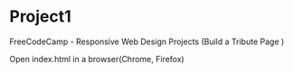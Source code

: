 # Project1
FreeCodeCamp - Responsive Web Design Projects (Build a Tribute Page )

 Open index.html in a browser(Chrome, Firefox)


